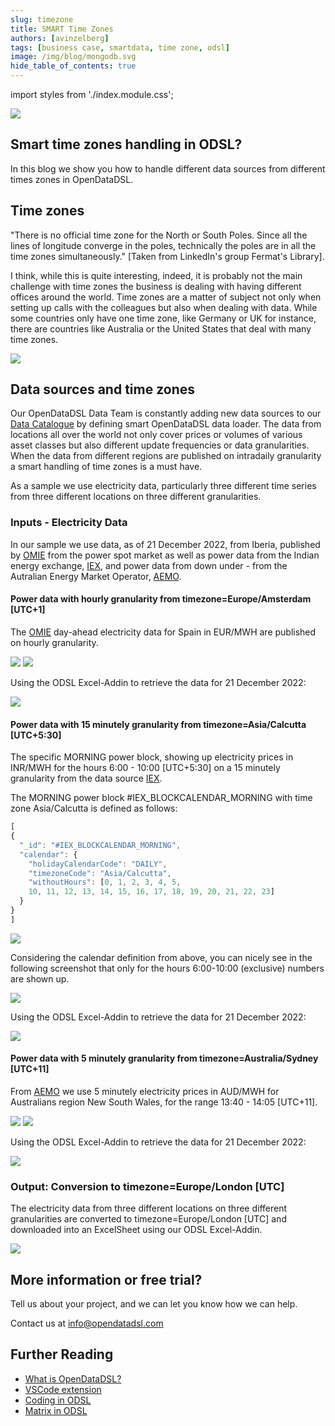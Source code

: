 ```yaml
---
slug: timezone
title: SMART Time Zones
authors: [avinzelberg]
tags: [business case, smartdata, time zone, odsl]
image: /img/blog/mongodb.svg
hide_table_of_contents: true
---
```

import styles from './index.module.css';

<div className="row">
  <div className="column">
    <img src="/img/blog/timezone/clock_action.jpg"/>
  </div>
  <div className="column">
  <h2>Smart time zones handling in ODSL?</h2>  
    In this blog we show you how to handle different data sources from different times zones in OpenDataDSL.
  </div>
</div>

<!--truncate-->
## Time zones

"There is no official time zone for the North or South Poles. Since all the lines of longitude converge in the poles, technically the poles are in all the time zones simultaneously." [Taken from LinkedIn's group Fermat's Library]. 

I think, while this is quite interesting, indeed, it is probably not the main challenge with time zones the business is dealing with having different offices around the world. Time zones are a matter of subject not only when setting up calls with the colleagues but also when dealing with data. While some countries only have one time zone, like Germany or UK for instance, there are countries like Australia or the United States that deal with many time zones.

<img src="/img/blog/timezone/worldtime.jpg"/>


## Data sources and time zones

Our OpenDataDSL Data Team is constantly adding new data sources to our [Data Catalogue](https://doc.opendatadsl.com/docs/data/catalog) by defining smart OpenDataDSL data loader.
The data from locations all over the world not only cover prices or volumes of various asset classes but also different update frequencies or data granularities. When the data from different regions are published on intradaily granularity a smart handling of time zones is a must have. 

As a sample we use electricity data, particularly three different time series from three different locations on three different granularities.


### Inputs - Electricity Data
In our sample we use data, as of 21 December 2022, from Iberia, published by [OMIE](https://www.omie.es/en/) from the power spot market as well as power data from the Indian energy exchange, [IEX](https://www.iexindia.com/), and power data from down under - from the Autralian Energy Market Operator, [AEMO](https://aemo.com.au/).

#### Power data with hourly granularity from timezone=Europe/Amsterdam [UTC+1]

The [OMIE](https://www.omie.es/en/) day-ahead electricity data for Spain in EUR/MWH are published on hourly granularity.

<img className={styles.product_screenshot} src="/img/blog/timezone/data_spain.PNG" />
<img className={styles.product_screenshot} src="/img/blog/timezone/data_table_spain.PNG" />

Using the ODSL Excel-Addin to retrieve the data for 21 December 2022:

<img className={styles.product_screenshot} src="/img/blog/timezone/tz_spain.PNG" />


#### Power data with 15 minutely granularity from timezone=Asia/Calcutta [UTC+5:30]

The specific MORNING power block, showing up electricity prices in INR/MWH for the hours 6:00 - 10:00 [UTC+5:30] on a 15 minutely granularity from the data source [IEX](https://www.iexindia.com/).

The MORNING power block #IEX_BLOCKCALENDAR_MORNING with time zone Asia/Calcutta is defined as follows:

```js
[
{
  "_id": "#IEX_BLOCKCALENDAR_MORNING",
  "calendar": {
    "holidayCalendarCode": "DAILY",
    "timezoneCode": "Asia/Calcutta",
    "withoutHours": [0, 1, 2, 3, 4, 5, 
    10, 11, 12, 13, 14, 15, 16, 17, 18, 19, 20, 21, 22, 23]
  }
}
]
```


<img className={styles.product_screenshot} src="/img/blog/timezone/data_india.PNG" />

Considering the calendar definition from above, you can nicely see in the following screenshot that only for the hours 6:00-10:00 (exclusive) numbers are shown up.



<img className={styles.product_screenshot} src="/img/blog/timezone/data_table_india.PNG" />

Using the ODSL Excel-Addin to retrieve the data for 21 December 2022:

<img className={styles.product_screenshot} src="/img/blog/timezone/tz_india.PNG" />

#### Power data with 5 minutely granularity from timezone=Australia/Sydney [UTC+11]

From [AEMO](https://aemo.com.au/) we use 5 minutely electricity prices in AUD/MWH for Australians region New South Wales, for the range 13:40 - 14:05 [UTC+11].

<img className={styles.product_screenshot} src="/img/blog/timezone/data_australia.PNG" />
<img className={styles.product_screenshot} src="/img/blog/timezone/data_table_australia.PNG" />

Using the ODSL Excel-Addin to retrieve the data for 21 December 2022:

<img className={styles.product_screenshot} src="/img/blog/timezone/tz_australia.PNG" />


### Output: Conversion to timezone=Europe/London [UTC]
The electricity data from three different locations on three different granularities are converted to timezone=Europe/London [UTC] and downloaded into an ExcelSheet using our ODSL Excel-Addin.

<img className={styles.product_screenshot} src="/img/blog/timezone/tz_joined.PNG" />






## More information or free trial?
Tell us about your project, and we can let you know how we can help.

Contact us at [info@opendatadsl.com](mailto:info@opendatadsl.com)

## Further Reading
* [What is OpenDataDSL?](https://doc.opendatadsl.com/docs/product/intro)
* [VSCode extension](https://doc.opendatadsl.com/docs/user/vscode)
* [Coding in ODSL](https://doc.opendatadsl.com/docs/odsl)
* [Matrix in ODSL](https://doc.opendatadsl.com/docs/odsl/variable/matrix)